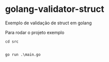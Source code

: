 # golang-validator-struct

Exemplo de validação de struct em golang

Para rodar o projeto exemplo

    cd src
    
    
    go run .\main.go
